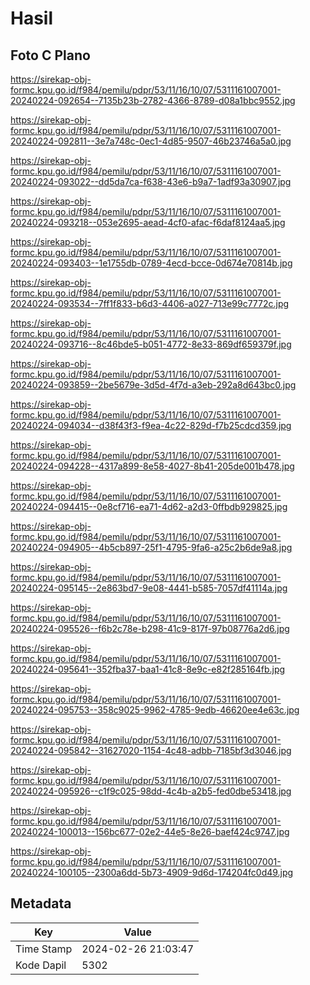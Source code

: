 # Hasil

## Foto C Plano

https://sirekap-obj-formc.kpu.go.id/f984/pemilu/pdpr/53/11/16/10/07/5311161007001-20240224-092654--7135b23b-2782-4366-8789-d08a1bbc9552.jpg

https://sirekap-obj-formc.kpu.go.id/f984/pemilu/pdpr/53/11/16/10/07/5311161007001-20240224-092811--3e7a748c-0ec1-4d85-9507-46b23746a5a0.jpg

https://sirekap-obj-formc.kpu.go.id/f984/pemilu/pdpr/53/11/16/10/07/5311161007001-20240224-093022--dd5da7ca-f638-43e6-b9a7-1adf93a30907.jpg

https://sirekap-obj-formc.kpu.go.id/f984/pemilu/pdpr/53/11/16/10/07/5311161007001-20240224-093218--053e2695-aead-4cf0-afac-f6daf8124aa5.jpg

https://sirekap-obj-formc.kpu.go.id/f984/pemilu/pdpr/53/11/16/10/07/5311161007001-20240224-093403--1e1755db-0789-4ecd-bcce-0d674e70814b.jpg

https://sirekap-obj-formc.kpu.go.id/f984/pemilu/pdpr/53/11/16/10/07/5311161007001-20240224-093534--7ff1f833-b6d3-4406-a027-713e99c7772c.jpg

https://sirekap-obj-formc.kpu.go.id/f984/pemilu/pdpr/53/11/16/10/07/5311161007001-20240224-093716--8c46bde5-b051-4772-8e33-869df659379f.jpg

https://sirekap-obj-formc.kpu.go.id/f984/pemilu/pdpr/53/11/16/10/07/5311161007001-20240224-093859--2be5679e-3d5d-4f7d-a3eb-292a8d643bc0.jpg

https://sirekap-obj-formc.kpu.go.id/f984/pemilu/pdpr/53/11/16/10/07/5311161007001-20240224-094034--d38f43f3-f9ea-4c22-829d-f7b25cdcd359.jpg

https://sirekap-obj-formc.kpu.go.id/f984/pemilu/pdpr/53/11/16/10/07/5311161007001-20240224-094228--4317a899-8e58-4027-8b41-205de001b478.jpg

https://sirekap-obj-formc.kpu.go.id/f984/pemilu/pdpr/53/11/16/10/07/5311161007001-20240224-094415--0e8cf716-ea71-4d62-a2d3-0ffbdb929825.jpg

https://sirekap-obj-formc.kpu.go.id/f984/pemilu/pdpr/53/11/16/10/07/5311161007001-20240224-094905--4b5cb897-25f1-4795-9fa6-a25c2b6de9a8.jpg

https://sirekap-obj-formc.kpu.go.id/f984/pemilu/pdpr/53/11/16/10/07/5311161007001-20240224-095145--2e863bd7-9e08-4441-b585-7057df41114a.jpg

https://sirekap-obj-formc.kpu.go.id/f984/pemilu/pdpr/53/11/16/10/07/5311161007001-20240224-095526--f6b2c78e-b298-41c9-817f-97b08776a2d6.jpg

https://sirekap-obj-formc.kpu.go.id/f984/pemilu/pdpr/53/11/16/10/07/5311161007001-20240224-095641--352fba37-baa1-41c8-8e9c-e82f285164fb.jpg

https://sirekap-obj-formc.kpu.go.id/f984/pemilu/pdpr/53/11/16/10/07/5311161007001-20240224-095753--358c9025-9962-4785-9edb-46620ee4e63c.jpg

https://sirekap-obj-formc.kpu.go.id/f984/pemilu/pdpr/53/11/16/10/07/5311161007001-20240224-095842--31627020-1154-4c48-adbb-7185bf3d3046.jpg

https://sirekap-obj-formc.kpu.go.id/f984/pemilu/pdpr/53/11/16/10/07/5311161007001-20240224-095926--c1f9c025-98dd-4c4b-a2b5-fed0dbe53418.jpg

https://sirekap-obj-formc.kpu.go.id/f984/pemilu/pdpr/53/11/16/10/07/5311161007001-20240224-100013--156bc677-02e2-44e5-8e26-baef424c9747.jpg

https://sirekap-obj-formc.kpu.go.id/f984/pemilu/pdpr/53/11/16/10/07/5311161007001-20240224-100105--2300a6dd-5b73-4909-9d6d-174204fc0d49.jpg


## Metadata

| Key        | Value               |
| ---------- | ------------------- |
| Time Stamp | 2024-02-26 21:03:47 |
| Kode Dapil | 5302                |



